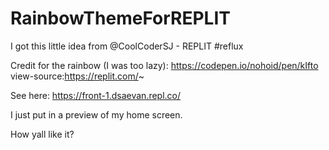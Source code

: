 # RainbowThemeForREPLIT

I got this little idea from @CoolCoderSJ - REPLIT #reflux

Credit for the rainbow (I was too lazy): https://codepen.io/nohoid/pen/kIfto
view-source:https://replit.com/~

See here: https://front-1.dsaevan.repl.co/

I just put in a preview of my home screen.

How yall like it?
